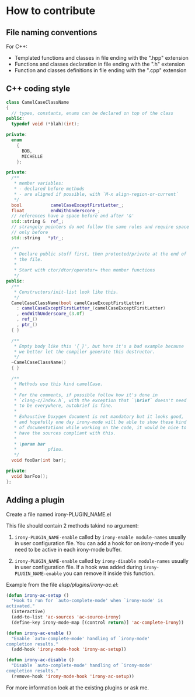 # How to contribute

## File naming conventions

For C++:

* Templated functions and classes in file ending with the ".hpp"
  extension
* Functions and classes declaration in file ending with the ".h"
  extension
* Function and classes definitions in file ending with the ".cpp"
  extension

## C++ coding style

```cpp
class CamelCaseClassName
{
  // types, constants, enums can be declared on top of the class
public:
  typedef void (*blah)(int);

private:
  enum
    {
      BOB,
      MICHELLE
    };

private:
  /**
   * member variables:
   * - declared before methods
   * - are aligned if possible, with `M-x align-region-or-current`
   */
  bool           camelCaseExceptFirstLetter_;
  float          endWithUnderscore_;
  // references have a space before and after '&'
  std::string &  ref_;
  // strangely pointers do not follow the same rules and require space
  // only before
  std::string   *ptr_;

  /**
   * Declare public stuff first, then protected/private at the end of
   * the file.
   *
   * Start with ctor/dtor/operator= then member functions
   */
public:
  /**
   * Constructors/init-list look like this.
   */
  CamelCaseClassName(bool camelCaseExceptFirstLetter)
    : camelCaseExceptFirstLetter_(camelCaseExceptFirstLetter)
    , endWithUnderscore_(3.0f)
    , ref_()
    , ptr_()
  { }

  /**
   * Empty body like this '{ }', but here it's a bad example because
   * we better let the compiler generate this destructor.
   */
  ~CamelCaseClassName()
  { }

  /**
   * Methods use this kind camelCase.
   *
   * For the comments, if possible follow how it's done in
   * `clang-c/Index.h`, with the exception that `\brief` doesn't need
   * to be everywhere, autobrief is fine.
   *
   * Exhaustive Doxygen document is not mandatory but it looks good,
   * and hopefully one day irony-mode will be able to show these kind
   * of documentations while working on the code, it would be nice to
   * have the sources compliant with this.
   *
   * \param bar
   *            pfiou.
   */
  void fooBar(int bar);

private:
  void barFoo();
};
```

## Adding a plugin

Create a file named irony-PLUGIN_NAME.el

This file should contain 2 methods takind no argument:

1. `irony-PLUGIN_NAME-enable` called by `irony-enable module-names`
   usually in user configuration file. You can add a hook for on
   irony-mode if you need to be active in each irony-mode buffer.

2. `irony-PLUGIN_NAME-enable` called by `irony-disable module-names`
   usually in user configuration file. If a hook was added during
   `irony-PLUGIN_NAME-enable` you can remove it inside this function.


Example from the file *elisp/plugins/irony-ac.el*:

~~~~~ el
(defun irony-ac-setup ()
  "Hook to run for `auto-complete-mode' when `irony-mode' is
activated."
  (interactive)
  (add-to-list 'ac-sources 'ac-source-irony)
  (define-key irony-mode-map [(control return)] 'ac-complete-irony))

(defun irony-ac-enable ()
  "Enable `auto-complete-mode' handling of `irony-mode'
completion results."
  (add-hook 'irony-mode-hook 'irony-ac-setup))

(defun irony-ac-disable ()
  "Disable `auto-complete-mode' handling of `irony-mode'
completion results."
  (remove-hook 'irony-mode-hook 'irony-ac-setup))
~~~~~

For more information look at the existing plugins or ask me.
